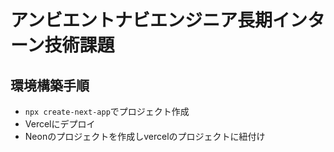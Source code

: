 # アンビエントナビエンジニア長期インターン技術課題
## 環境構築手順
 - `npx create-next-app`でプロジェクト作成
 - Vercelにデプロイ
 - Neonのプロジェクトを作成しvercelのプロジェクトに紐付け
